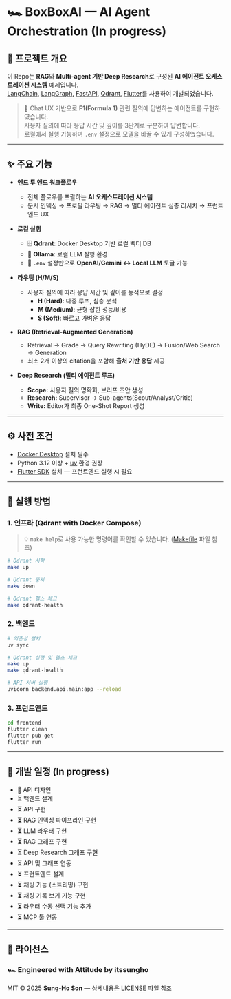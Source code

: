 # 🏎 BoxBoxAI — AI Agent Orchestration (In progress)

## 🔑 프로젝트 개요

이 Repo는 **RAG**와 **Multi-agent 기반 Deep Research**로 구성된 **AI 에이전트 오케스트레이션 시스템** 예제입니다.  
[LangChain](https://www.langchain.com/), [LangGraph](https://www.langchain.com/langgraph), [FastAPI](https://fastapi.tiangolo.com/), [Qdrant](https://qdrant.tech/), [Flutter](https://flutter.dev)를 사용하여 개발되었습니다.

> 🎯 Chat UX 기반으로 **F1(Formula 1)** 관련 질의에 답변하는 에이전트를 구현하였습니다.  
> 사용자 질의에 따라 응답 시간 및 깊이를 3단계로 구분하여 답변합니다.  
> 로컬에서 실행 가능하며 `.env` 설정으로 모델을 바꿀 수 있게 구성하였습니다.

---

## ✨ 주요 기능

- **엔드 투 엔드 워크플로우**  
  - 전체 플로우를 포괄하는 **AI 오케스트레이션 시스템**  
  - 문서 인덱싱 → 프로필 라우팅 → RAG → 멀티 에이전트 심층 리서치 → 프런트엔드 UX  

- **로컬 실행**  
  - 🗄 **Qdrant**: Docker Desktop 기반 로컬 벡터 DB  
  - 🧠 **Ollama**: 로컬 LLM 실행 환경  
  - 🔄 `.env` 설정만으로 **OpenAI/Gemini ↔ Local LLM** 토글 가능  

- **라우팅 (H/M/S)**  
  - 사용자 질의에 따라 응답 시간 및 깊이를 동적으로 결정  
    - **H (Hard)**: 다중 루프, 심층 분석  
    - **M (Medium)**: 균형 잡힌 성능/비용  
    - **S (Soft)**: 빠르고 가벼운 응답  

- **RAG (Retrieval-Augmented Generation)**  
  - Retrieval → Grade → Query Rewriting (HyDE) → Fusion/Web Search → Generation  
  - 최소 2개 이상의 citation을 포함해 **출처 기반 응답** 제공  

- **Deep Research (멀티 에이전트 루프)**  
  - **Scope:** 사용자 질의 명확화, 브리프 초안 생성  
  - **Research:** Supervisor → Sub-agents(Scout/Analyst/Critic)  
  - **Write:** Editor가 최종 One-Shot Report 생성  

---

## ⚙️ 사전 조건

- [Docker Desktop](https://www.docker.com/products/docker-desktop) 설치 필수  
- Python 3.12 이상 + [uv](https://docs.astral.sh/uv) 환경 권장  
- [Flutter SDK](https://docs.flutter.dev/get-started/install) 설치 — 프런트엔드 실행 시 필요  

---

## 🚀 실행 방법

### 1. 인프라 (Qdrant with Docker Compose)

> 💡 `make help`로 사용 가능한 명령어를 확인할 수 있습니다. ([Makefile](./Makefile) 파일 참조)  

```bash
# Qdrant 시작
make up

# Qdrant 중지
make down

# Qdrant 헬스 체크
make qdrant-health
```

### 2. 백엔드

```bash
# 의존성 설치
uv sync

# Qdrant 실행 및 헬스 체크
make up
make qdrant-health

# API 서버 실행
uvicorn backend.api.main:app --reload
```

### 3. 프런트엔드

```bash
cd frontend
flutter clean
flutter pub get
flutter run
```
---

## 📅 개발 일정 (In progress)

- 🚧 API 디자인
- ⏳ 백엔드 설계
- ⏳ API 구현
- ⏳ RAG 인덱싱 파이프라인 구현
- ⏳ LLM 라우터 구현
- ⏳ RAG 그래프 구현
- ⏳ Deep Research 그래프 구현
- ⏳ API 및 그래프 연동
- ⏳ 프런트엔드 설계
- ⏳ 채팅 기능 (스트리밍) 구현
- ⏳ 채팅 기록 보기 기능 구현
- ⏳ 라우터 수동 선택 기능 추가
- ⏳ MCP 툴 연동

---

## 📜 라이선스

### 🏎 Engineered with Attitude by **itssungho**

MIT © 2025 **Sung-Ho Son** — 상세내용은 [LICENSE](./LICENSE) 파일 참조
